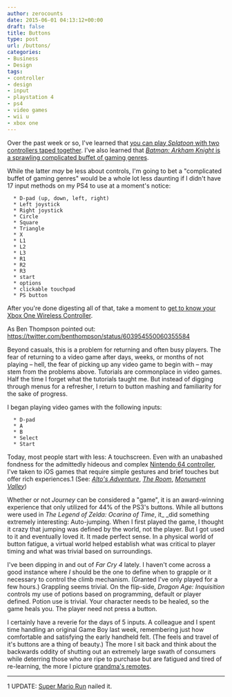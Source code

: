 ```yaml
---
author: zerocounts
date: 2015-06-01 04:13:12+00:00
draft: false
title: Buttons
type: post
url: /buttons/
categories:
- Business
- Design
tags:
- controller
- design
- input
- playstation 4
- ps4
- video games
- wii u
- xbox one
---
```


Over the past week or so, I've learned that [you can play _Splatoon_ with two controllers taped together](http://www.gamespot.com/articles/you-can-play-splatoon-with-two-controllers-taped-t/1100-6427700/). I've also learned that [_Batman: Arkham Knight_ is a sprawling complicated buffet of gaming genres](http://www.polygon.com/2015/5/28/8672915/batman-arkham-knight-buffet-of-gaming).

While the latter _may_ be less about controls, I'm going to bet a "complicated buffet of gaming genres" would be a whole lot less daunting if I didn't have 17 input methods on my PS4 to use at a moment's notice:



	  * D-pad (up, down, left, right)
	  * Left joystick
	  * Right joystick
	  * Circle
	  * Square
	  * Triangle
	  * X
	  * L1
	  * L2
	  * L3
	  * R1
	  * R2
	  * R3
	  * start
	  * options
	  * clickable touchpad
	  * PS button

After you're done digesting all of that, take a moment to [get to know your Xbox One Wireless Controller](http://support.xbox.com/en-US/xbox-one/accessories/xbox-one-wireless-controller).

As Ben Thompson pointed out:
https://twitter.com/benthompson/status/603954550060355584

Beyond casuals, this is a problem for returning and often busy players. The fear of returning to a video game after days, weeks, or months of not playing – hell, the fear of picking up any video game to begin with – may stem from the problems above. Tutorials are commonplace in video games. Half the time I forget what the tutorials taught me. But instead of digging through menus for a refresher, I return to button mashing and familiarity for the sake of progress.

I began playing video games with the following inputs:



	  * D-pad
	  * A
	  * B
	  * Select
	  * Start

Today, most people start with less: A touchscreen. Even with an unabashed fondness for the admittedly hideous and complex [Nintendo 64 controller](http://en.wikipedia.org/wiki/Nintendo_64_controller), I've taken to iOS games that require simple gestures and brief touches but offer rich experiences.1 (See: _[Alto's Adventure](https://itunes.apple.com/us/app/altos-adventure/id950812012?mt=8)_, _[The Room](https://itunes.apple.com/us/app/the-room/id552039496?mt=8)_, _[Monument Valley](https://itunes.apple.com/us/app/monument-valley/id728293409?mt=8)_)

Whether or not _Journey_ can be considered a "game", it is an award-winning experience that only utilized for 44% of the PS3's buttons. While all buttons were used in _The Legend of Zelda: Ocarina of Time_, it_ _did something extremely interesting: Auto-jumping. When I first played the game, I thought it crazy that jumping was defined by the world, not the player. But I got used to it and eventually loved it. It made perfect sense. In a physical world of button fatigue, a virtual world helped establish what was critical to player timing and what was trivial based on surroundings.

I've been dipping in and out of _Far Cry 4_ lately. I haven't come across a good instance where _I_ should be the one to define when to grapple or it necessary to control the climb mechanism. (Granted I've only played for a few hours.) Grappling seems trivial. On the flip-side, _Dragon Age: Inquisition_ controls my use of potions based on programming, default or player defined. Potion use is trivial. Your character needs to be healed, so the game heals you. The player need not press a button.

I certainly have a reverie for the days of 5 inputs. A colleague and I spent time handling an original Game Boy last week, remembering just how comfortable and satisfying the early handheld felt. (The feels and travel of it's buttons are a thing of beauty.) The more I sit back and think about the backwards oddity of shutting out an extremely large swath of consumers while deterring those who are ripe to purchase but are fatigued and tired of re-learning, the more I picture [grandma's remotes](http://hugelolcdn.com/i700/212551.jpg).

------

1 UPDATE: [Super Mario Run](https://appsto.re/us/pp4qeb.i) nailed it.
